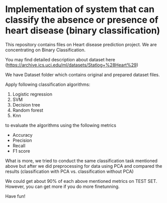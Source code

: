 # Implementation of system that can classify the absence or presence of heart disease (binary classification)

This repository contains files on Heart disease prediction project. We are concentrating on Binary Classification. 

You may find detailed description about dataset here (https://archive.ics.uci.edu/ml/datasets/Statlog+%28Heart%29)

We have Dataset folder which contains original and prepared dataset files. 

Apply following classification algorithms:
1. Logistic regression
2. SVM
3. Decision tree
4. Random forest
5. Knn 

to evaluate the algorithms using the following metrics

* Accuracy
* Precision
* Recall
* F1 score

What is more, we tried to conduct the same classification task mentioned above but after we did preprocessing 
for data using PCA and compared the results (classification with PCA vs. classification without PCA)

We could get about 90% of each above mentioned metrics on TEST SET. However, you can get more if you do more finetunning. 

Have fun!
